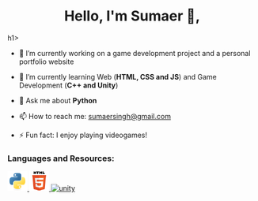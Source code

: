 <h1 align="center">Hello, I'm Sumaer 👋,</h1>h1>


- 🔭 I’m currently working on a game development project and a personal portfolio website 

- 🌱 I’m currently learning Web (**HTML, CSS and JS**) and Game Development (**C++ and Unity**)

- 💬 Ask me about **Python**

- 📫 How to reach me: sumaersingh@gmail.com

- ⚡ Fun fact: I enjoy playing videogames!

<h3 align="left">Languages and Resources:</h3>
</a> <a href="https://www.python.org" target="_blank"> <img src="https://raw.githubusercontent.com/devicons/devicon/master/icons/python/python-original.svg" alt="python" width="40" height="40"/> </a> </a> <a href="https://www.w3.org/html/" target="_blank"> <img src="https://raw.githubusercontent.com/devicons/devicon/master/icons/html5/html5-original-wordmark.svg" alt="html5" width="40" height="40"/> </a> <a href="https://unity.com/" target="_blank"> <img src="https://upload.wikimedia.org/wikipedia/commons/thumb/d/d5/CSS3_logo_and_wordmark.svg/1200px-CSS3_logo_and_wordmark.svg.png" alt="unity" width="40" height="40"/> </a> </p> </a> <a href="https://www.w3schools.com/w3css/w3css_downloads.asp" target="_blank"> 

  
  

